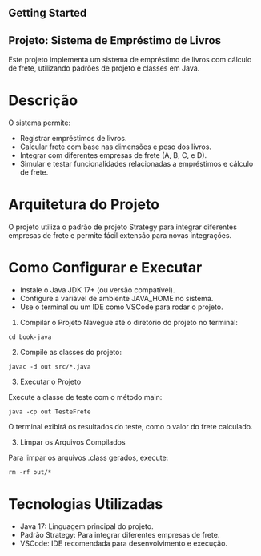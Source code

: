 ## Getting Started

## Projeto: Sistema de Empréstimo de Livros
Este projeto implementa um sistema de empréstimo de livros com cálculo de frete, utilizando padrões de projeto e classes em Java.

# Descrição
O sistema permite:

- Registrar empréstimos de livros.
- Calcular frete com base nas dimensões e peso dos livros.
- Integrar com diferentes empresas de frete (A, B, C, e D).
- Simular e testar funcionalidades relacionadas a empréstimos e cálculo de frete.

# Arquitetura do Projeto
O projeto utiliza o padrão de projeto Strategy para integrar diferentes empresas de frete e permite fácil extensão para novas integrações.


# Como Configurar e Executar

- Instale o Java JDK 17+ (ou versão compatível).
- Configure a variável de ambiente JAVA_HOME no sistema.
- Use o terminal ou um IDE como VSCode para rodar o projeto.


1. Compilar o Projeto
Navegue até o diretório do projeto no terminal:

```
cd book-java
```


2. Compile as classes do projeto:

```
javac -d out src/*.java
```


3. Executar o Projeto

Execute a classe de teste com o método main:

```
java -cp out TesteFrete
```


O terminal exibirá os resultados do teste, como o valor do frete calculado.


3. Limpar os Arquivos Compilados

Para limpar os arquivos .class gerados, execute:

```
rm -rf out/*
```

# Tecnologias Utilizadas

- Java 17: Linguagem principal do projeto.
- Padrão Strategy: Para integrar diferentes empresas de frete.
- VSCode: IDE recomendada para desenvolvimento e execução.